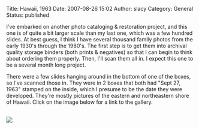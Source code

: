 Title: Hawaii, 1963
Date: 2007-08-26 15:02
Author: slacy
Category: General
Status: published

I've embarked on another photo cataloging & restoration project, and
this one is of quite a bit larger scale than my last one, which was a
few hundred slides. At best guess, I think I have several thousand
family photos from the early 1930's through the 1980's. The first step
is to get them into archival quality storage binders (both prints &
negatives) so that I can begin to think about ordering them properly.
Then, I'll scan them all in. I expect this one to be a several month
long project.

There were a few slides hanging around in the bottom of one of the
boxes, so I've scanned those in. They were in 2 boxes that both had
"Sept 27, 1963" stamped on the inside, which I presume to be the date
they were developed. They're mostly pictures of the eastern and
northeastern shore of Hawaii. Click on the image below for a link to the
gallery.

[  
![](http://slacy.com/gallery/d/92265-2/Scan-070825-0008.jpg)](http://slacy.com/gallery/v/heinerclark/1963/hawaii/)
